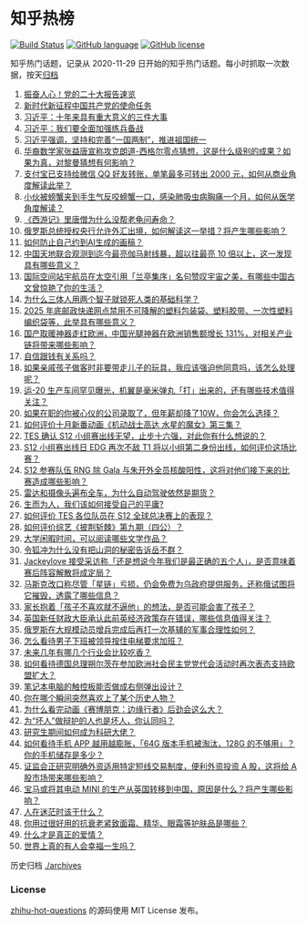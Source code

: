 # 知乎热榜
[![Build Status](https://github.com/ToWeLong/zhihu-hot-questions/workflows/CI/badge.svg)](https://github.com/ToWeLong/zhihu-hot-questions/actions)
[![GitHub language](https://img.shields.io/badge/language-golang-orange.svg)](https://golang.org/)
[![GitHub license](https://img.shields.io/github/license/ToWeLong/zhihu-hot-questions)](https://github.com/ToWeLong/zhihu-hot-questions/blob/main/LICENSE)

知乎热门话题，记录从 2020-11-29 日开始的知乎热门话题。每小时抓取一次数据，按天[归档](./archives)

<!-- BEGIN -->

1. [振奋人心！党的二十大报告速览](https://www.zhihu.com/question/574102758)
1. [新时代新征程中国共产党的使命任务](https://www.zhihu.com/question/574065829)
1. [习近平：十年来具有重大意义的三件大事](https://www.zhihu.com/question/574066245)
1. [习近平：我们要全面加强练兵备战](https://www.zhihu.com/question/574069132)
1. [习近平强调，坚持和完善“一国两制”，推进祖国统一](https://www.zhihu.com/question/574154169)
1. [华裔数学家张益唐宣称攻克朗道-西格尔零点猜想，这是什么级别的成果？如果为真，对黎曼猜想有何影响？](https://www.zhihu.com/question/559674941)
1. [支付宝已支持给微信 QQ 好友转账，单笔最多可转出 2000 元，如何从商业角度解读此举？](https://www.zhihu.com/question/559896086)
1. [小伙被螃蟹夹到手生气反咬螃蟹一口，感染肺吸虫病胸痛一个月，如何从医学角度解读？](https://www.zhihu.com/question/559795953)
1. [《西游记》里唐僧为什么没帮老龟问寿命？](https://www.zhihu.com/question/59739050)
1. [俄罗斯总统授权央行允许外汇出境，如何解读这一举措？将产生哪些影响？](https://www.zhihu.com/question/559753520)
1. [如何防止自己约到AI生成的画稿？](https://www.zhihu.com/question/558475704)
1. [中国天地联合观测到迄今最亮伽马射线暴，超以往最亮 10 倍以上，这一发现具有哪些意义？](https://www.zhihu.com/question/559912213)
1. [国际空间站宇航员在太空引用「兰亭集序」名句赞叹宇宙之美，有哪些中国古文曾惊艳了你的生活？](https://www.zhihu.com/question/559119932)
1. [为什么三体人用两个智子就锁死人类的基础科学？](https://www.zhihu.com/question/548907648)
1. [2025 年底邮政快递网点禁用不可降解的塑料包装袋、塑料胶带、一次性塑料编织袋等，此举具有哪些意义？](https://www.zhihu.com/question/559410427)
1. [国产取暖神器走红欧洲，中国光腿神器在欧洲销售额增长 131%，对相关产业链将带来哪些影响？](https://www.zhihu.com/question/559774973)
1. [自信跟钱有关系吗？](https://www.zhihu.com/question/559171250)
1. [如果亲戚孩子做客时非要带走儿子的玩具，我应该强迫他同意吗，该怎么处理呢？](https://www.zhihu.com/question/362768465)
1. [运-20 生产车间罕见曝光，机翼是毫米弹丸「打」出来的，还有哪些技术值得关注？](https://www.zhihu.com/question/559618162)
1. [如果在职的你被心仪的公司录取了，但年薪却降了10W，你会怎么选择？](https://www.zhihu.com/question/417714573)
1. [如何评价十月新番动画《机动战士高达 水星的魔女》第三集？](https://www.zhihu.com/question/559908743)
1. [TES 确认 S12 小组赛出线无望，止步十六强，对此你有什么想说的？](https://www.zhihu.com/question/559773934)
1. [S12 小组赛出线日 EDG 再次不敌 T1 将以小组第二身份出线，如何评价这场比赛？](https://www.zhihu.com/question/559278056)
1. [S12 参赛队伍 RNG 除 Gala 与朱开外全员核酸阳性，这将对他们接下来的比赛造成哪些影响？](https://www.zhihu.com/question/559276442)
1. [雷达和摄像头遍布全车，为什么自动驾驶依然是期货？](https://www.zhihu.com/question/550596339)
1. [生而为人，我们该如何接受自己的平庸?](https://www.zhihu.com/question/559753557)
1. [如何评价 TES 各位队员在 S12 全球总决赛上的表现？](https://www.zhihu.com/question/559773153)
1. [如何评价综艺《披荆斩棘》第九期（四公）？](https://www.zhihu.com/question/559088694)
1. [大学闲暇时间，可以阅读哪些文学作品？](https://www.zhihu.com/question/557818684)
1. [令狐冲为什么没有把山洞的秘密告诉岳不群？](https://www.zhihu.com/question/48125731)
1. [Jackeylove 接受采访称「还是想说今年我们是最正确的五个人」，是否意味着赛后阵容解散将成定局？](https://www.zhihu.com/question/559791388)
1. [马斯克改口称尽管「星链」亏损，仍会免费为乌政府提供服务，还称俄试图将它摧毁，透露了哪些信息？](https://www.zhihu.com/question/559883551)
1. [家长抱着「孩子不喜欢就不逼他」的想法，是否可能会害了孩子？](https://www.zhihu.com/question/506978260)
1. [英国新任财政大臣承认此前英经济政策存在错误，哪些信息值得关注？](https://www.zhihu.com/question/559883572)
1. [俄罗斯在大规模动员增兵完成后再打一次基辅的军事合理性如何？](https://www.zhihu.com/question/559901963)
1. [怎么看待男子下班被领导按住电梯要求加班？](https://www.zhihu.com/question/559169098)
1. [未来几年有哪几个行业会比较吃香？](https://www.zhihu.com/question/515200489)
1. [如何看待德国总理朔尔茨在参加欧洲社会民主党党代会活动时再次表态支持欧盟扩大？](https://www.zhihu.com/question/559899875)
1. [笔记本电脑的触控板能否做成右侧弹出设计？](https://www.zhihu.com/question/557825524)
1. [你在哪个瞬间突然喜欢上了某个历史人物？](https://www.zhihu.com/question/51566570)
1. [为什么看完动画《赛博朋克：边缘行者》后劲会这么大？](https://www.zhihu.com/question/555553049)
1. [为“坏人”做辩护的人也是坏人，你认同吗？](https://www.zhihu.com/question/557665057)
1. [研究生期间如何成为科研大佬？](https://www.zhihu.com/question/458196603)
1. [如何看待手机 APP 越用越膨胀，「64G 版本手机被淘汰，128G 的不够用」？你的手机储存是多少？](https://www.zhihu.com/question/559040972)
1. [证监会正研究明确外资适用特定短线交易制度，便利外资投资 A 股，这将给 A 股市场带来哪些影响？](https://www.zhihu.com/question/559929514)
1. [宝马或将其电动 MINI 的生产从英国转移到中国，原因是什么？将产生哪些影响？](https://www.zhihu.com/question/559924584)
1. [人在迷茫时该干什么？](https://www.zhihu.com/question/22321313)
1. [你用过很好用的抗衰老紧致面霜、精华、眼霜等护肤品是哪些？](https://www.zhihu.com/question/300677094)
1. [什么才是真正的爱情？](https://www.zhihu.com/question/20302989)
1. [世界上真的有人会幸福一生吗？](https://www.zhihu.com/question/559662124)

<!-- END -->

历史归档 [./archives](./archives)


### License
[zhihu-hot-questions](https://github.com/towelong/zhihu-hot-questions) 的源码使用 MIT License 发布。